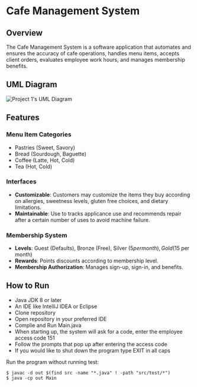 # Cafe Management System 

## Overview
The Cafe Management System is a software application that automates and ensures the accuracy of cafe operations, handles menu items, accepts client orders, evaluates employee work hours, and manages membership benefits.

## UML Diagram
![Project 1's UML Diagram](CS151_Project1_UML.drawio.png)

## Features 

### Menu Item Categories

* Pastries (Sweet, Savory)
* Bread (Sourdough, Baguette)
* Coffee (Latte, Hot, Cold)
* Tea (Hot, Cold)

### Interfaces

* **Customizable**: Customers may customize the items they buy according on allergies, sweetness levels, gluten free choices, and dietary limitations.
* **Maintainable**: Use to tracks applicance use and recommends repair after a certain number of uses to avoid machine failure.

### Membership System
* **Levels**: Guest (Defaults), Bronze (Free), Silver ($5 per month), Gold ($15 per month)
* **Rewards**: Points discounts according to membership level.
* **Membership Authorization**: Manages sign-up, sign-in, and benefits.

## How to Run
- Java JDK 8 or later
- An IDE like IntelliJ IDEA or Eclipse
- Clone repository 
- Open repository in your preferred IDE
- Complie and Run Main.java
- When starting up, the system will ask for a code, enter the employee access code 151
- Follow the prompts that pop up after entering the access code
- If you would like to shut down the program type EXIT in all caps

Run the program without running test:
```
$ javac -d out $(find src -name "*.java" ! -path "src/test/*")
$ java -cp out Main   
```